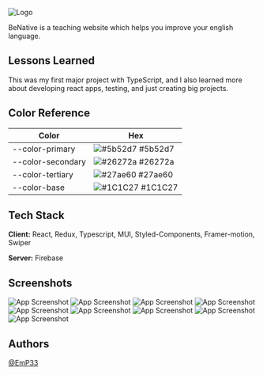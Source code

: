
![Logo](https://res.cloudinary.com/dtbemnmn4/image/upload/v1660805002/github/benative_gbgnby.png)



BeNative is a teaching website which helps you improve your english language.


## Lessons Learned

This was my first major project with TypeScript, and I also learned more about developing react apps, testing, and just creating big projects.

## Color Reference

| Color             | Hex                                                                |
| ----------------- | ------------------------------------------------------------------ |
| --color-primary | ![#5b52d7](https://via.placeholder.com/10/5b52d7?text=+) #5b52d7 |
| --color-secondary | ![#26272a](https://via.placeholder.com/10/26272a?text=+) #26272a |
| --color-tertiary | ![#27ae60](https://via.placeholder.com/10/27ae60?text=+) #27ae60 |
| --color-base | ![#1C1C27](https://via.placeholder.com/10/00b48a?text=+) #1C1C27 |


## Tech Stack

**Client:** React, Redux, Typescript, MUI, Styled-Components, Framer-motion, Swiper

**Server:** Firebase


## Screenshots

![App Screenshot](https://res.cloudinary.com/dtbemnmn4/image/upload/v1660805650/github/1_evkbms.png)
![App Screenshot](https://res.cloudinary.com/dtbemnmn4/image/upload/v1660805649/github/2_wxfv5i.png)
![App Screenshot](https://res.cloudinary.com/dtbemnmn4/image/upload/v1660805649/github/3_u17sko.png)
![App Screenshot](https://res.cloudinary.com/dtbemnmn4/image/upload/v1660805649/github/4_vfxfe1.png)
![App Screenshot](https://res.cloudinary.com/dtbemnmn4/image/upload/v1660805649/github/5_xymt2d.png)
![App Screenshot](https://res.cloudinary.com/dtbemnmn4/image/upload/v1660805649/github/6_xw6kew.png)
![App Screenshot](https://res.cloudinary.com/dtbemnmn4/image/upload/v1660805649/github/7_wkiu9y.png)
![App Screenshot](https://res.cloudinary.com/dtbemnmn4/image/upload/v1660805650/github/8_gdvumc.png)
![App Screenshot](https://res.cloudinary.com/dtbemnmn4/image/upload/v1660805650/github/9_pwqeqq.png)


## Authors

[@EmP33](https://github.com/EmP33)

